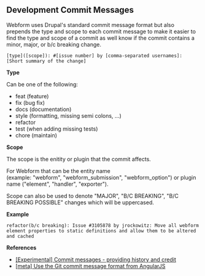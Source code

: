 Development Commit Messages
---------------------------

Webform uses Drupal's standard commit message format but also prepends the 
type and scope to each commit message to make it easier to find the type and 
scope  of a commit as well know if the commit contains a minor, major, 
or b/c breaking change.

```
[type]([scope]): #[issue number] by [comma-separated usernames]: [Short summary of the change]
```

**Type**

Can be one of the following:

- feat (feature)
- fix (bug fix)
- docs (documentation)
- style (formatting, missing semi colons, …)
- refactor
- test (when adding missing tests)
- chore (maintain)


**Scope**

The scope is the enitity or plugin that the commit affects. 

For Webform that can be the entity name  
(example: "webform", "webform_submission", "webform_option") 
or plugin name ("element", "handler", "exporter").

Scope can also be used to denote "MAJOR", "B/C BREAKING", 
"B/C BREAKING POSSIBLE" changes which will be uppercased.


**Example**

```
refactor(b/c breaking): Issue #3105878 by jrockowitz: Move all webform element properties to static definitions and allow them to be altered and cached
```


**References** 

- [[Experimental] Commit messages - providing history and credit](https://www.drupal.org/node/2825448)
- [[meta] Use the Git commit message format from AngularJS](https://www.drupal.org/project/drupal/issues/2802947)
